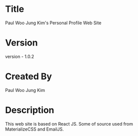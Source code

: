 # Title

Paul Woo Jung Kim's Personal Profile Web Site

# Version

version - 1.0.2

# Created By

Paul Woo Jung Kim

# Description

This web site is based on React JS.
Some of source used from MaterializeCSS and EmailJS.
